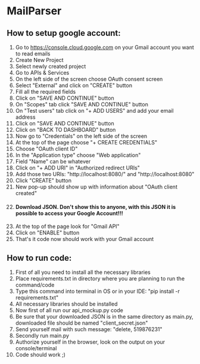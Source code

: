# MailParser

## How to setup google account:
1. Go to https://console.cloud.google.com on your Gmail account you want to read emails
2. Create New Project
3. Select newly created project
4. Go to APIs & Services
5. On the left side of the screen choose OAuth consent screen
6. Select "External" and click on "CREATE" button
7. Fill all the required fields
8. Click on "SAVE AND CONTINUE" button
9. On "Scopes" tab click "SAVE AND CONTINUE" button
10. On "Test users" tab click on "+ ADD USERS" and add your email address
11. Click on "SAVE AND CONTINUE" button
12. Click on "BACK TO DASHBOARD" button
13. Now go to "Credentials" on the left side of the screen
14. At the top of the page choose "+ CREATE CREDENTIALS"
15. Choose "OAuth client ID"
16. In the "Application type" choose "Web application"
17. Field "Name" can be whatever
18. Click on "+ ADD URI" in "Authorized redirect URIs"
19. Add those two URIs: "http://localhost:8080/" and "http://localhost:8080"
20. Click "CREATE" button
21. New pop-up should show up with information about "OAuth client created"
22. #### Download JSON. Don't show this to anyone, with this JSON it is possible to access your Google Account!!!
23. At the top of the page look for "Gmail API"
24. Click on "ENABLE" button
25. That's it code now should work with your Gmail account

## How to run code:
1. First of all you need to install all the necessary libraries
2. Place requirements.txt in directory where you are planning to run the command/code
3. Type this command into terminal in OS or in your IDE: "pip install -r requirements.txt"
4. All necessary libraries should be installed
5. Now first of all run our api_mockup.py code
6. Be sure that your downloaded JSON is in the same directory as main.py, downloaded file should be named "client_secret.json"
7. Send yourself mail with such message: "delete, 519876231"
8. Secondly run main.py
9. Authorize yourself in the browser, look on the output on your console/terminal
10. Code should work ;)